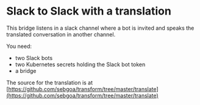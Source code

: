 # Slack to Slack with a translation

This bridge listens in a slack channel where a bot is invited and speaks the translated conversation in another channel.

You need:

* two Slack bots
* two Kubernetes secrets holding the Slack bot token
* a bridge

The source for the translation is at [https://github.com/sebgoa/transform/tree/master/translate](https://github.com/sebgoa/transform/tree/master/translate)
